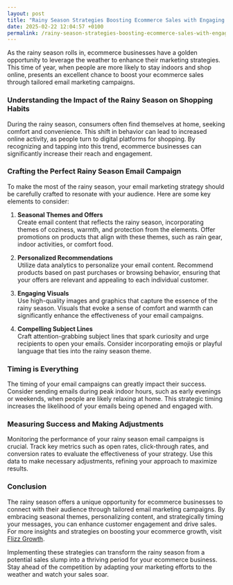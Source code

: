 ```yaml
---
layout: post
title: "Rainy Season Strategies Boosting Ecommerce Sales with Engaging Campaigns"
date: 2025-02-22 12:04:57 +0100
permalink: /rainy-season-strategies-boosting-ecommerce-sales-with-engaging-campaigns/
---
```



As the rainy season rolls in, ecommerce businesses have a golden opportunity to leverage the weather to enhance their marketing strategies. This time of year, when people are more likely to stay indoors and shop online, presents an excellent chance to boost your ecommerce sales through tailored email marketing campaigns.

### Understanding the Impact of the Rainy Season on Shopping Habits

During the rainy season, consumers often find themselves at home, seeking comfort and convenience. This shift in behavior can lead to increased online activity, as people turn to digital platforms for shopping. By recognizing and tapping into this trend, ecommerce businesses can significantly increase their reach and engagement.

### Crafting the Perfect Rainy Season Email Campaign

To make the most of the rainy season, your email marketing strategy should be carefully crafted to resonate with your audience. Here are some key elements to consider:

1. **Seasonal Themes and Offers**  
   Create email content that reflects the rainy season, incorporating themes of coziness, warmth, and protection from the elements. Offer promotions on products that align with these themes, such as rain gear, indoor activities, or comfort food.

2. **Personalized Recommendations**  
   Utilize data analytics to personalize your email content. Recommend products based on past purchases or browsing behavior, ensuring that your offers are relevant and appealing to each individual customer.

3. **Engaging Visuals**  
   Use high-quality images and graphics that capture the essence of the rainy season. Visuals that evoke a sense of comfort and warmth can significantly enhance the effectiveness of your email campaigns.

4. **Compelling Subject Lines**  
   Craft attention-grabbing subject lines that spark curiosity and urge recipients to open your emails. Consider incorporating emojis or playful language that ties into the rainy season theme.

### Timing is Everything

The timing of your email campaigns can greatly impact their success. Consider sending emails during peak indoor hours, such as early evenings or weekends, when people are likely relaxing at home. This strategic timing increases the likelihood of your emails being opened and engaged with.

### Measuring Success and Making Adjustments

Monitoring the performance of your rainy season email campaigns is crucial. Track key metrics such as open rates, click-through rates, and conversion rates to evaluate the effectiveness of your strategy. Use this data to make necessary adjustments, refining your approach to maximize results.

### Conclusion

The rainy season offers a unique opportunity for ecommerce businesses to connect with their audience through tailored email marketing campaigns. By embracing seasonal themes, personalizing content, and strategically timing your messages, you can enhance customer engagement and drive sales. For more insights and strategies on boosting your ecommerce growth, visit [Flizz Growth](https://flizzgrowth.com).

Implementing these strategies can transform the rainy season from a potential sales slump into a thriving period for your ecommerce business. Stay ahead of the competition by adapting your marketing efforts to the weather and watch your sales soar.